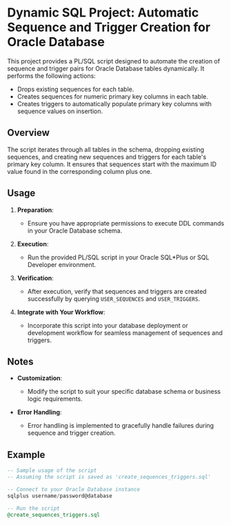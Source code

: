 # Dynamic SQL Project: Automatic Sequence and Trigger Creation for Oracle Database

This project provides a PL/SQL script designed to automate the creation of sequence and trigger pairs for Oracle Database tables dynamically. It performs the following actions:

- Drops existing sequences for each table.
- Creates sequences for numeric primary key columns in each table.
- Creates triggers to automatically populate primary key columns with sequence values on insertion.

## Overview

The script iterates through all tables in the schema, dropping existing sequences, and creating new sequences and triggers for each table's primary key column. It ensures that sequences start with the maximum ID value found in the corresponding column plus one.

## Usage

1. **Preparation**:
    - Ensure you have appropriate permissions to execute DDL commands in your Oracle Database schema.

2. **Execution**:
    - Run the provided PL/SQL script in your Oracle SQL*Plus or SQL Developer environment.

3. **Verification**:
    - After execution, verify that sequences and triggers are created successfully by querying `USER_SEQUENCES` and `USER_TRIGGERS`.

4. **Integrate with Your Workflow**:
    - Incorporate this script into your database deployment or development workflow for seamless management of sequences and triggers.

## Notes

- **Customization**:
    - Modify the script to suit your specific database schema or business logic requirements.

- **Error Handling**:
    - Error handling is implemented to gracefully handle failures during sequence and trigger creation.

## Example

```sql
-- Sample usage of the script
-- Assuming the script is saved as 'create_sequences_triggers.sql'

-- Connect to your Oracle Database instance
sqlplus username/password@database

-- Run the script
@create_sequences_triggers.sql
